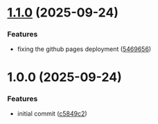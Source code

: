# [1.1.0](https://github.com/leighton-digital/cloud-blocks/compare/v1.0.0...v1.1.0) (2025-09-24)


### Features

* fixing the github pages deployment ([5469656](https://github.com/leighton-digital/cloud-blocks/commit/54696567bd51ae9d00d8d98d2b6f097860957d36))

# 1.0.0 (2025-09-24)


### Features

* initial commit ([c5849c2](https://github.com/leighton-digital/cloud-blocks/commit/c5849c20863df71f5167c135bf5a07266b6002c4))
